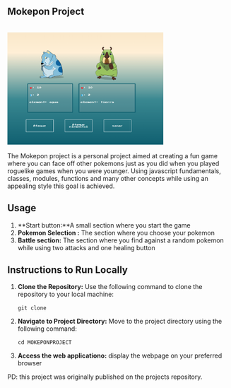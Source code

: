 <article class="markdown-body entry-content container-lg" itemprop="text"><h1 tabindex="-1" dir="auto">

<h1>Mokepon Project</h1>
<br>
<img src='/preview.png' style="width:70%;height:50%;">


The Mokepon project is a personal project aimed at creating a fun game where you can face off other pokemons just as you did when you played roguelike games when you were younger.
Using javascript fundamentals, classes, modules, functions and many other concepts while using an appealing style this goal is achieved.

<h2>Usage</h2>

1. **Start button:**A small section where you start the game
2. **Pokemon Selection :** The section where you choose your pokemon 
3. **Battle section:** The section where you find against a random pokemon while using two attacks and one healing button

## Instructions to Run Locally

1. **Clone the Repository:** Use the following command to clone the repository to your local machine:
   ```
   git clone
   ```

2. **Navigate to Project Directory:** Move to the project directory using the following command:
   ```
   cd MOKEPONPROJECT
   ```

3. **Access the web applicationo:** display the webpage on your preferred browser

PD: this project was originally published on the projects repository.
